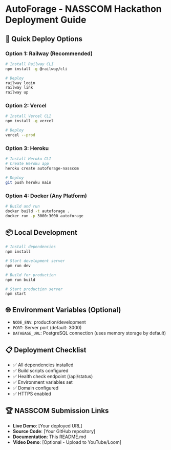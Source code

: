 # AutoForage - NASSCOM Hackathon Deployment Guide

## 🚀 Quick Deploy Options

### Option 1: Railway (Recommended)
```bash
# Install Railway CLI
npm install -g @railway/cli

# Deploy
railway login
railway link
railway up
```

### Option 2: Vercel
```bash
# Install Vercel CLI
npm install -g vercel

# Deploy
vercel --prod
```

### Option 3: Heroku
```bash
# Install Heroku CLI
# Create Heroku app
heroku create autoforage-nasscom

# Deploy
git push heroku main
```

### Option 4: Docker (Any Platform)
```bash
# Build and run
docker build -t autoforage .
docker run -p 3000:3000 autoforage
```

## 📦 Local Development
```bash
# Install dependencies
npm install

# Start development server
npm run dev

# Build for production
npm run build

# Start production server
npm start
```

## 🌐 Environment Variables (Optional)
- `NODE_ENV`: production/development
- `PORT`: Server port (default: 3000)
- `DATABASE_URL`: PostgreSQL connection (uses memory storage by default)

## 📋 Deployment Checklist
- ✅ All dependencies installed
- ✅ Build scripts configured
- ✅ Health check endpoint (/api/status)
- ✅ Environment variables set
- ✅ Domain configured
- ✅ HTTPS enabled

## 🏆 NASSCOM Submission Links
- **Live Demo**: [Your deployed URL]
- **Source Code**: [Your GitHub repository]
- **Documentation**: This README.md
- **Video Demo**: [Optional - Upload to YouTube/Loom]